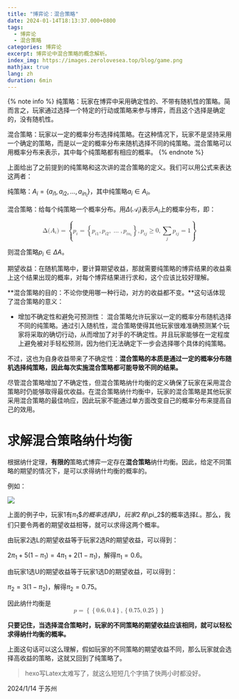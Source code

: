 ```yaml
---
title: "博弈论：混合策略"
date: 2024-01-14T18:13:37.000+0800
tags:
  - 博弈论
  - 混合策略
categories: 博弈论
excerpt: 博弈论中混合策略的概念解析。
index_img: https://images.zerolovesea.top/blog/game.png
mathjax: true
lang: zh
duration: 6min
---
```


{% note info %}
纯策略：玩家在博弈中采用确定性的、不带有随机性的策略。简而言之，玩家通过选择一个特定的行动或策略来参与博弈，而且这个选择是确定的，没有随机性。

混合策略：玩家以一定的概率分布选择纯策略。在这种情况下，玩家不是坚持采用一个确定的策略，而是以一定的概率分布来随机选择不同的纯策略。混合策略可以用概率分布来表示，其中每个纯策略都有相应的概率。
{% endnote %}

上面给出了之前提到的纯策略和这次讲的混合策略的定义。我们可以用公式来表达这两者：

纯策略：$A_i = \{a_{i1}, a_{i2}, \dots, a_{i n_i}\}$，其中纯策略$a_{i}\in A_{i}$。

混合策略：给每个纯策略一个概率分布。用$\Delta \left(\mathcal{A}_{i}\right)$表示$A_i$上的概率分布，即：

<math xmlns="http://www.w3.org/1998/Math/MathML" display="block"><mi mathvariant="normal">Δ</mi><mo stretchy="false">(</mo><msub><mi>A</mi><mrow><mi>i</mi></mrow></msub><mo stretchy="false">)</mo><mo>=</mo><mrow data-mjx-texclass="INNER"><mo data-mjx-texclass="OPEN">{</mo><msub><mi>p</mi><mrow><mi>i</mi></mrow></msub><mo>=</mo><mrow data-mjx-texclass="INNER"><mo data-mjx-texclass="OPEN">{</mo><msub><mi>p</mi><mrow><mi>i</mi><mn>1</mn></mrow></msub><mo>,</mo><msub><mi>p</mi><mrow><mi>i</mi><mn>2</mn></mrow></msub><mo>,</mo><mo>…</mo><mo>,</mo><msub><mi>p</mi><mrow><mi>i</mi><msub><mi>n</mi><mrow><mi>i</mi></mrow></msub></mrow></msub><mo data-mjx-texclass="CLOSE">}</mo></mrow><mo>,</mo><msub><mi>p</mi><mrow><mi>i</mi><mi>j</mi></mrow></msub><mo>≥</mo><mn>0</mn><mo>,</mo><munder><mo data-mjx-texclass="OP">∑</mo><mrow><mi>j</mi></mrow></munder><msub><mi>p</mi><mrow><mi>i</mi><mi>j</mi></mrow></msub><mo>=</mo><mn>1</mn><mo data-mjx-texclass="CLOSE">}</mo></mrow></math>

则混合策略$p_i \in \Delta A$。

期望收益：在随机策略中，要计算期望收益，那就需要纯策略的博弈结果的收益乘上这个结果出现的概率，对每个博弈结果进行求和，这个应该比较好理解。

**混合策略的目的：不论你使用哪一种行动，对方的收益都不变。**这句话体现了混合策略的意义：

- 增加不确定性和避免可预测性： 混合策略允许玩家以一定的概率分布随机选择不同的纯策略。通过引入随机性，混合策略使得其他玩家很难准确预测某个玩家将采取的确切行动，从而增加了对手的不确定性。并且玩家能够在一定程度上避免被对手轻松预测，因为他们无法确定下一步会选择哪个具体的纯策略。

不过，这也为自身收益带来了不确定性：**混合策略的本质是通过一定的概率分布随机选择纯策略，因此每次实施混合策略都可能导致不同的结果。**

尽管混合策略增加了不确定性，但混合策略纳什均衡的定义确保了玩家在采用混合策略时仍能够取得最优收益。在混合策略纳什均衡中，玩家的混合策略是其他玩家采用混合策略的最佳响应，因此玩家不能通过单方面改变自己的概率分布来提高自己的效用。


# 求解混合策略纳什均衡

根据纳什定理，**有限的**策略式博弈一定存在**混合策略**纳什均衡。因此，给定不同策略的期望的情况下，是可以求得纳什均衡的概率的。

例如：

![](https://pic2.zhimg.com/80/v2-d8e93e71507dc22b259a320fe39e7601_720w.webp)

上面的例子中，玩家1有$\pi_1\$的概率选择$U$，玩家2有$\pi_2\$的概率选择$L$。那么，我们只要令两者的期望收益相等，就可以求得这两个概率。

由玩家2选L的期望收益等于玩家2选R的期望收益，可以得到：

$2\pi_1+5(1-\pi_1)=4\pi_1+2(1-\pi_1)$，解得$\pi_1=0.6$。

由玩家1选U的期望收益等于玩家1选D的期望收益，可以得到：

$\pi_2=3(1-\pi_2)$，解得$\pi_2=0.75$。

因此纳什均衡是<math xmlns="http://www.w3.org/1998/Math/MathML" display="block"><mi>p</mi><mo>=</mo><mrow data-mjx-texclass="INNER"><mo data-mjx-texclass="OPEN">{</mo><mrow data-mjx-texclass="INNER"><mo data-mjx-texclass="OPEN">{</mo><mn>0.6</mn><mo>,</mo><mn>0.4</mn><mo data-mjx-texclass="CLOSE">}</mo></mrow><mo>,</mo><mrow data-mjx-texclass="INNER"><mo data-mjx-texclass="OPEN">{</mo><mn>0.75</mn><mo>,</mo><mn>0.25</mn><mo data-mjx-texclass="CLOSE">}</mo></mrow><mo data-mjx-texclass="CLOSE">}</mo></mrow></math>

**只要记住，当选择混合策略时，玩家的不同策略的期望收益应该相同，就可以轻松求得纳什均衡的概率。**

上面这句话可以这么理解，假如玩家的不同策略的期望收益不同，那么玩家就会选择高收益的策略，这就又回到了纯策略了。



> hexo写Latex太难写了，就这么短短几个字搞了快两小时都没好。

2024/1/14 于苏州


